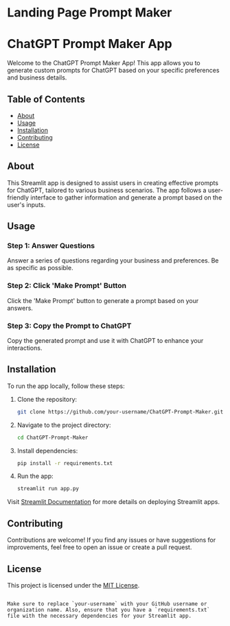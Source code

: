 # Landing Page Prompt Maker

# ChatGPT Prompt Maker App

Welcome to the ChatGPT Prompt Maker App! This app allows you to generate custom prompts for ChatGPT based on your specific preferences and business details.

## Table of Contents
- [About](#about)
- [Usage](#usage)
- [Installation](#installation)
- [Contributing](#contributing)
- [License](#license)

## About

This Streamlit app is designed to assist users in creating effective prompts for ChatGPT, tailored to various business scenarios. The app follows a user-friendly interface to gather information and generate a prompt based on the user's inputs.

## Usage

### Step 1: Answer Questions
Answer a series of questions regarding your business and preferences. Be as specific as possible.

### Step 2: Click 'Make Prompt' Button
Click the 'Make Prompt' button to generate a prompt based on your answers.

### Step 3: Copy the Prompt to ChatGPT
Copy the generated prompt and use it with ChatGPT to enhance your interactions.

## Installation

To run the app locally, follow these steps:

1. Clone the repository:
   ```bash
   git clone https://github.com/your-username/ChatGPT-Prompt-Maker.git
   ```

2. Navigate to the project directory:
   ```bash
   cd ChatGPT-Prompt-Maker
   ```

3. Install dependencies:
   ```bash
   pip install -r requirements.txt
   ```

4. Run the app:
   ```bash
   streamlit run app.py
   ```

Visit [Streamlit Documentation](https://docs.streamlit.io/) for more details on deploying Streamlit apps.

## Contributing

Contributions are welcome! If you find any issues or have suggestions for improvements, feel free to open an issue or create a pull request.

## License

This project is licensed under the [MIT License](LICENSE).
```

Make sure to replace `your-username` with your GitHub username or organization name. Also, ensure that you have a `requirements.txt` file with the necessary dependencies for your Streamlit app.
